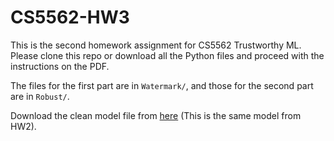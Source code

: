 # CS5562-HW3

This is the second homework assignment for CS5562 Trustworthy ML. Please clone this repo or download all the Python files and proceed with the instructions on the PDF.

The files for the first part are in `Watermark/`, and those for the second part are in `Robust/`. 

Download the clean model file from [here](https://drive.google.com/file/d/1e4xLwkxq2VLMmfY8kCRBvgjw8o0hYF9y/view?usp=drive_link) (This is the same model from HW2).
